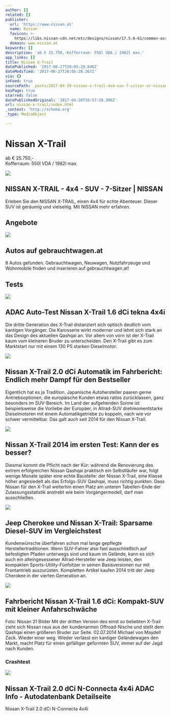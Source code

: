 ```yaml
---
author: []
related: []
publisher:
  url: 'https://www.nissan.at'
  name: Nissan
  favicon: >-
    https://libs.nissan-cdn.net/etc/designs/nissan/17.5.6-61/common-assets/img/favicon/favicon_152x152.png
  domain: www.nissan.at
keywords: []
description: 'ab € 25.750,-Kofferraum: 550l VDA / 1982l max.'
app_links: []
title: Nissan X-Trail
datePublished: '2017-06-27T20:05:29.846Z'
dateModified: '2017-06-27T20:05:28.367Z'
via: {}
inFeed: true
sourcePath: _posts/2017-04-20-nissan-x-trail-4x4-suv-7-sitzer-or-nissan.md
hasPage: true
starred: false
datePublishedOriginal: '2017-04-20T18:57:28.396Z'
url: nissan-x-trail/index.html
_context: 'http://schema.org'
_type: MediaObject

---
```

# Nissan X-Trail

ab € 25.750,-  
Kofferraum: 550l VDA / 1982l max.

<article style=""><img src="https://s3-us-west-2.amazonaws.com/the-grid-img/p/3ccae435a45c59b0fc41a841c5b7405df624cee5.jpg" /><h1>NISSAN X-TRAIL - 4x4 - SUV - 7-Sitzer | NISSAN</h1><p>Erleben Sie den NISSAN X-TRAIL, einen 4x4 für echte Abenteuer. Dieser SUV ist geräumig und vielseitig. Mit NISSAN mehr erfahren.</p></article>

## Angebote

<article style=""><img src="https://s3-us-west-2.amazonaws.com/the-grid-img/p/13edb43d775677ce8ce8220e7e33ac1b9b005446.gif" /><h1>Autos auf gebrauchtwagen.at</h1><p>8 Autos gefunden. Gebrauchtwagen, Neuwagen, Nutzfahrzeuge und Wohnmobile finden und inserieren auf gebrauchtwagen.at!</p></article>

## Tests

<article style=""><img src="https://s3-us-west-2.amazonaws.com/the-grid-img/p/da7ced1c0fc4c84206f3e3cf206c1d9a4a4a1284.jpg" /><h1>ADAC Auto-Test Nissan X-Trail 1.6 dCi tekna 4x4i</h1><p>Die dritte Generation des X-Trail distanziert sich optisch deutlich vom kantigen Vorgänger. Die Karosserie wirkt moderner und lehnt sich stark an das Design des aktuellen Qashqai an. Vor allem von vorn ist der X-Trail kaum vom kleineren Bruder zu unterscheiden. Den X-Trail gibt es zum Marktstart nur mit einem 130 PS starken Dieselmotor.</p></article>

<article style=""><img src="https://s3-us-west-2.amazonaws.com/the-grid-img/p/7ab949ac24939519b17d6f5dcbd2daa0dcde7154.jpg" /><h1>Nissan X-Trail 2.0 dCi Automatik im Fahrbericht: Endlich mehr Dampf für den Bestseller</h1><p>Eigentlich hat es ja Tradition. Japanische Autohersteller paaren gerne Antriebsoptionen, die europäische Kunden etwas ratlos zurücklassen, ganz besonders im SUV-Bereich. Im Land der aufgehenden Sonne ist beispielsweise die Vorliebe der Europäer, in Allrad-SUV drehmomentstarke Dieselmotoren mit einem Automatikgetriebe zu koppeln, nach wie vor schwer vermittelbar. Das galt auch seit 2014 für den Nissan X-Trail.</p></article>

<article style=""><img src="https://s3-us-west-2.amazonaws.com/the-grid-img/p/9db197b49258c05c873c14a4a91c8485e28f41dd.jpg" /><h1>Nissan X-Trail 2014 im ersten Test: Kann der es besser?</h1><p>Diesmal kommt die Pflicht nach der Kür: während die Renovierung des extrem erfolgreichen Nissan Qashqai praktisch ein Selbstläufer war, folgt wenige Monate später eine echte Baustelle: der Nissan X-Trail, eine Klasse höher angesiedelt als das Erfolgs-SUV Qashqai, muss richtig punkten. Dass Nissan für den X-Trail weiterhin einen Platz am unteren Tabellen-Ende der Zulassungsstatistik anstrebt wie beim Vorgängermodell, darf man ausschließen.</p></article>

<article style=""><img src="https://s3-us-west-2.amazonaws.com/the-grid-img/p/0aa773d78b5f1d8f06681be8b45e19fb898afbff.jpg" /><h1>Jeep Cherokee und Nissan X-Trail: Sparsame Diesel-SUV im Vergleichstest</h1><p>Kundenwünsche überfahren schon mal lange gepflegte Herstellertraditionen. Wenn SUV-Fahrer also fast ausschließlich auf befestigten Pfaden unterwegs sind und kaum im Gelände, kann es sich auch ein alteingesessener Allrad-Hersteller wie Jeep leisten, den kompakten Sports-Utility-Fünfsitzer in seinen Basisversionen nur mit Frontantrieb auszurüsten. Kompletten Artikel kaufen 2014 tritt der Jeep Cherokee in der vierten Generation an.</p></article>

<article style=""><img src="https://s3-us-west-2.amazonaws.com/the-grid-img/p/ca1a5b32675f0d88c18b0bb1c642d26161b81a31.jpg" /><h1>Fahrbericht Nissan X-Trail 1.6 dCi: Kompakt-SUV mit kleiner Anfahrschwäche</h1><p>Foto: Nissan 21 Bilder Mit der dritten Version des einst so beliebten X-Trail zieht sich Nissan raus aus der kundenarmen Offroad-Nische und stellt dem Qashqai einen größeren Bruder zur Seite. 02.07.2014 Michael von Maydell Zack. Wieder einer weg. Wieder verlässt ein kantiger Geländewagen den Markt, macht Platz für einen gefälliger geformten SUV, immer auf der Jagd nach Kunden.</p></article>

### Crashtest

<article style=""><img src="https://www.adac.de/_ext/itr/tests/Autodaten/gross/IM03108_0_Nissan_X_Trail.jpg" /><h1>Nissan X-Trail 2.0 dCi N-Connecta 4x4i ADAC Info - Autodatenbank Detailseite</h1><p>Nissan X-Trail 2.0 dCi N-Connecta 4x4i</p></article>